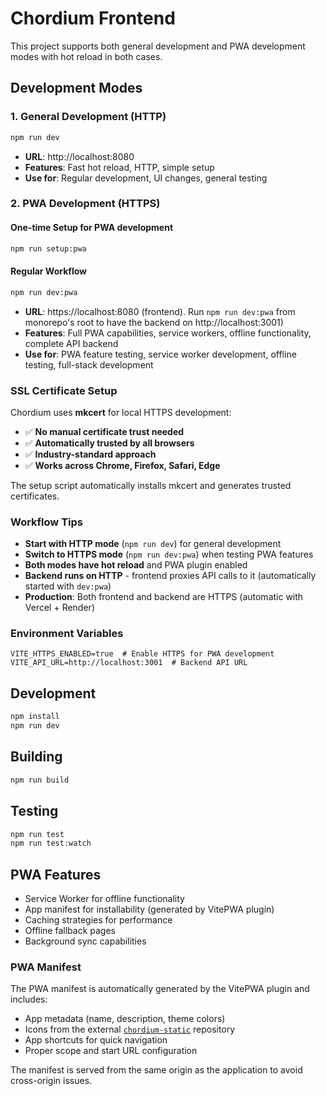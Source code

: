 # Chordium Frontend

This project supports both general development and PWA development modes with hot reload in both cases.



## Development Modes

### 1. General Development (HTTP)

```bash
npm run dev
```
- **URL**: http://localhost:8080
- **Features**: Fast hot reload, HTTP, simple setup
- **Use for**: Regular development, UI changes, general testing

### 2. PWA Development (HTTPS)

#### One-time Setup for PWA development

```bash
npm run setup:pwa
```

#### Regular Workflow

```bash
npm run dev:pwa
```
- **URL**: https://localhost:8080 (frontend). Run `npm run dev:pwa` from monorepo's root to have the backend on http://localhost:3001)
- **Features**: Full PWA capabilities, service workers, offline functionality, complete API backend
- **Use for**: PWA feature testing, service worker development, offline testing, full-stack development

### SSL Certificate Setup

Chordium uses **mkcert** for local HTTPS development:

- ✅ **No manual certificate trust needed**
- ✅ **Automatically trusted by all browsers**
- ✅ **Industry-standard approach**
- ✅ **Works across Chrome, Firefox, Safari, Edge**

The setup script automatically installs mkcert and generates trusted certificates.

### Workflow Tips

- **Start with HTTP mode** (`npm run dev`) for general development
- **Switch to HTTPS mode** (`npm run dev:pwa`) when testing PWA features
- **Both modes have hot reload** and PWA plugin enabled
- **Backend runs on HTTP** - frontend proxies API calls to it (automatically started with `dev:pwa`)
- **Production**: Both frontend and backend are HTTPS (automatic with Vercel + Render)

### Environment Variables

```env
VITE_HTTPS_ENABLED=true  # Enable HTTPS for PWA development
VITE_API_URL=http://localhost:3001  # Backend API URL
```

## Development

```bash
npm install
npm run dev
```

## Building

```bash
npm run build
```

## Testing

```bash
npm run test
npm run test:watch
```

## PWA Features

- Service Worker for offline functionality
- App manifest for installability (generated by VitePWA plugin)
- Caching strategies for performance
- Offline fallback pages
- Background sync capabilities

### PWA Manifest

The PWA manifest is automatically generated by the VitePWA plugin and includes:
- App metadata (name, description, theme colors)
- Icons from the external [`chordium-static`](https://github.com/arthurboss/chordium-static) repository
- App shortcuts for quick navigation
- Proper scope and start URL configuration

The manifest is served from the same origin as the application to avoid cross-origin issues.
